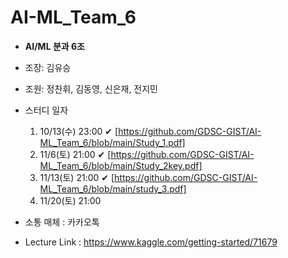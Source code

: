 # AI-ML_Team_6

* __AI/ML 분과 6조__

* 조장: 김유승
* 조원: 정찬휘, 김동영, 신은재, 전지민

* 스터디 일자
  1. 10/13(수) 23:00 ✔ [https://github.com/GDSC-GIST/AI-ML_Team_6/blob/main/Study_1.pdf]
  2. 11/6(토) 21:00  ✔ [https://github.com/GDSC-GIST/AI-ML_Team_6/blob/main/Study_2key.pdf]
  3. 11/13(토) 21:00 ✔ [https://github.com/GDSC-GIST/AI-ML_Team_6/blob/main/study_3.pdf]
  4. 11/20(토) 21:00

* 소통 매체 : 카카오톡 

* Lecture Link : https://www.kaggle.com/getting-started/71679
